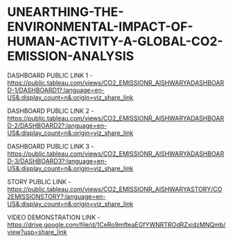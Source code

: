 # UNEARTHING-THE-ENVIRONMENTAL-IMPACT-OF-HUMAN-ACTIVITY-A-GLOBAL-CO2-EMISSION-ANALYSIS


DASHBOARD PUBLIC LINK 1 - https://public.tableau.com/views/CO2_EMISSIONR_AISHWARYADASHBOARD-1/DASHBOARD1?:language=en-US&:display_count=n&:origin=viz_share_link

DASHBOARD PUBLIC LINK 2 - https://public.tableau.com/views/CO2_EMISSIONR_AISHWARYADASHBOARD-2/DASHBOARD2?:language=en-US&:display_count=n&:origin=viz_share_link

DASHBOARD PUBLIC LINK 3 - https://public.tableau.com/views/CO2_EMISSIONR_AISHWARYADASHBOARD-3/DASHBOARD3?:language=en-US&:display_count=n&:origin=viz_share_link

STORY PUBLIC LINK - https://public.tableau.com/views/CO2_EMISSIONR_AISHWARYASTORY/CO2EMISSIONSTORY?:language=en-US&:display_count=n&:origin=viz_share_link

VIDEO DEMONSTRATION LINK - https://drive.google.com/file/d/1CeRo9mfteaEGfYWNRTROdRZxidzMNQmb/view?usp=share_link
